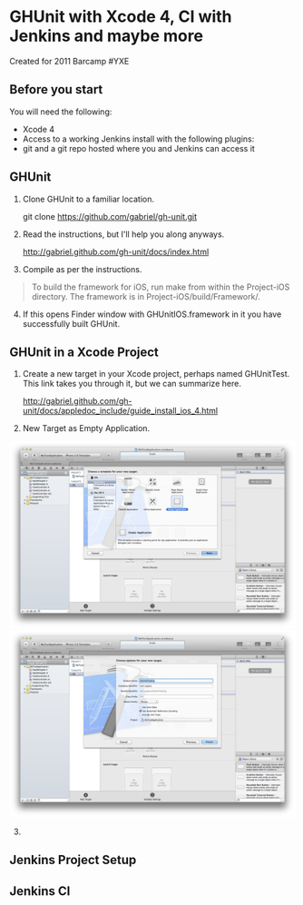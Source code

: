 GHUnit with Xcode 4, CI with Jenkins and maybe more
===================================================

Created for 2011 Barcamp #YXE

Before you start
----------------

You will need the following:

* Xcode 4
* Access to a working Jenkins install with the following plugins:
* git and a git repo hosted where you and Jenkins can access it

GHUnit
------

1. Clone GHUnit to a familiar location.

    git clone https://github.com/gabriel/gh-unit.git

2. Read the instructions, but I'll help you along anyways.

    http://gabriel.github.com/gh-unit/docs/index.html

3. Compile as per the instructions.

> To build the framework for iOS, run make from within the Project-iOS directory. The framework is in Project-iOS/build/Framework/.

4. If this opens Finder window with GHUnitIOS.framework in it you have successfully built GHUnit.

GHUnit in a Xcode Project
-------------------------

1. Create a new target in your Xcode project, perhaps named GHUnitTest. This link takes you through it, but we can summarize here.

    http://gabriel.github.com/gh-unit/docs/appledoc_include/guide_install_ios_4.html

2. New Target as Empty Application.

![Empty Project](/images/empty_project.png)
![Empty Project Create](/images/empty_project_create.png)

3. 



Jenkins Project Setup
---------------------

Jenkins CI
----------



